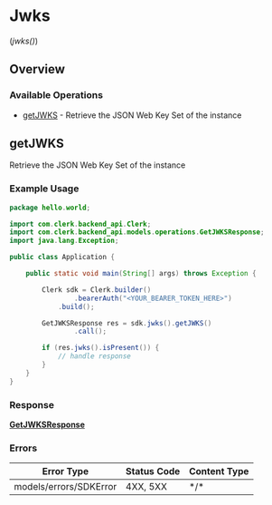 # Jwks
(*jwks()*)

## Overview

### Available Operations

* [getJWKS](#getjwks) - Retrieve the JSON Web Key Set of the instance

## getJWKS

Retrieve the JSON Web Key Set of the instance

### Example Usage

```java
package hello.world;

import com.clerk.backend_api.Clerk;
import com.clerk.backend_api.models.operations.GetJWKSResponse;
import java.lang.Exception;

public class Application {

    public static void main(String[] args) throws Exception {

        Clerk sdk = Clerk.builder()
                .bearerAuth("<YOUR_BEARER_TOKEN_HERE>")
            .build();

        GetJWKSResponse res = sdk.jwks().getJWKS()
                .call();

        if (res.jwks().isPresent()) {
            // handle response
        }
    }
}
```

### Response

**[GetJWKSResponse](../../models/operations/GetJWKSResponse.md)**

### Errors

| Error Type             | Status Code            | Content Type           |
| ---------------------- | ---------------------- | ---------------------- |
| models/errors/SDKError | 4XX, 5XX               | \*/\*                  |